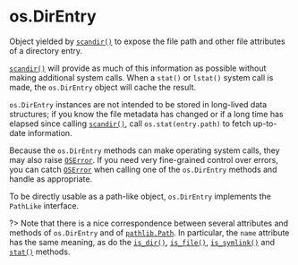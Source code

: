 # os.DirEntry

Object yielded by [`scandir()`](/modules/os/scandir.md) to expose the file path and other file attributes of a directory entry.

[`scandir()`](/modules/os/scandir.md) will provide as much of this information as possible without making additional system calls. When a `stat()` or `lstat()` system call is made, the `os.DirEntry` object will cache the result.

`os.DirEntry` instances are not intended to be stored in long-lived data structures; if you know the file metadata has changed or if a long time has elapsed since calling [`scandir()`](/modules/os/scandir.md), call `os.stat(entry.path)` to fetch up-to-date information.

Because the `os.DirEntry` methods can make operating system calls, they may also raise [`OSError`](/exceptions/OSError.md). If you need very fine-grained control over errors, you can catch [`OSError`](/exceptions/OSError.md) when calling one of the `os.DirEntry` methods and handle as appropriate.

To be directly usable as a path-like object, `os.DirEntry` implements the `PathLike` interface.

?> Note that there is a nice correspondence between several attributes and methods of `os.DirEntry` and of [`pathlib.Path`](/modules/pathlib/Path/). In particular, the `name` attribute has the same meaning, as do the [`is_dir()`](/modules/os/DirEntry/is_dir.md), [`is_file()`](/modules/os/DirEntry/is_file.md), [`is_symlink()`](/modules/os/DirEntry/is_symlink.md) and [`stat()`](/modules/os/DirEntry/stat.md) methods.